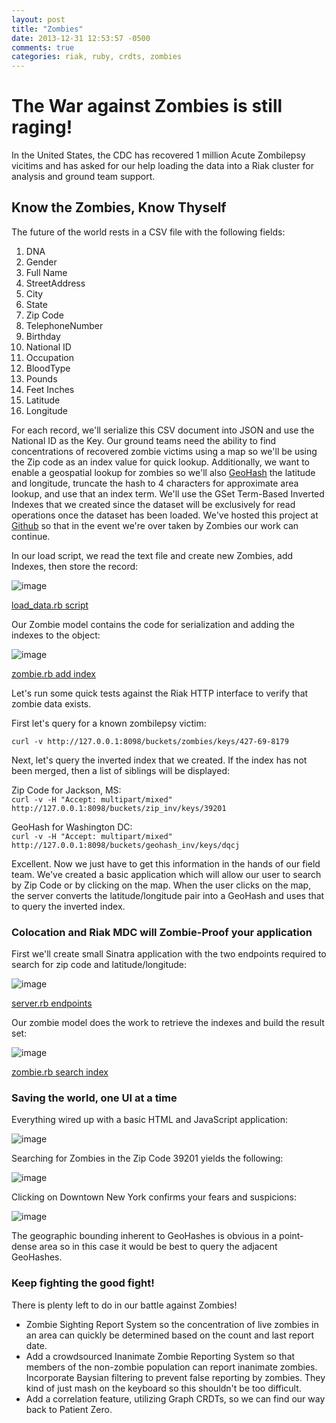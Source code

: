 ```yaml
---
layout: post
title: "Zombies"
date: 2013-12-31 12:53:57 -0500
comments: true
categories: riak, ruby, crdts, zombies
---
```


# The War against Zombies is still raging!

In the United States, the CDC has recovered 1 million Acute Zombilepsy vicitims and has asked for our help loading the data into a Riak cluster for analysis and ground team support.

## Know the Zombies, Know Thyself

The future of the world rests in a CSV file with the following fields:

1. DNA
2. Gender
3. Full Name
4. StreetAddress
5. City
6. State
7. Zip Code
8. TelephoneNumber
9. Birthday
10. National ID
11. Occupation
12. BloodType
13. Pounds
14. Feet Inches
15. Latitude
16. Longitude

For each record, we'll serialize this CSV document into JSON and use the National ID as the Key.  Our ground teams need the ability to find concentrations of recovered zombie victims using a map so we'll be using the Zip code as an index value for quick lookup.  Additionally, we want to enable a geospatial lookup for zombies so we'll also [GeoHash][0] the latitude and longitude, truncate the hash to 4 characters for approximate area lookup, and use that an index term.  We'll use the GSet Term-Based Inverted Indexes that we created since the dataset will be exclusively for read operations once the dataset has been loaded.  We've hosted this project at [Github][1] so that in the event we're over taken by Zombies our work can continue.

In our load script, we read the text file and create new Zombies, add Indexes, then store the record:

![image](images/load_data.rb.png)

[load_data.rb script][2]

Our Zombie model contains the code for serialization and adding the indexes to the object:

![image](images/zombie.rb_add_index.png)

[zombie.rb add index][3]

Let's run some quick tests against the Riak HTTP interface to verify that zombie data exists.

First let's query for a known zombilepsy victim:

`curl -v http://127.0.0.1:8098/buckets/zombies/keys/427-69-8179`

Next, let's query the inverted index that we created.  If the index has not been merged, then a list of siblings will be displayed:

Zip Code for Jackson, MS:  
`curl -v -H "Accept: multipart/mixed" http://127.0.0.1:8098/buckets/zip_inv/keys/39201`

GeoHash for Washington DC:  
`curl -v -H "Accept: multipart/mixed" http://127.0.0.1:8098/buckets/geohash_inv/keys/dqcj`

Excellent.  Now we just have to get this information in the hands of our field team. We've created a basic application which will allow our user to search by Zip Code or by clicking on the map.  When the user clicks on the map, the server converts the latitude/longitude pair into a GeoHash and uses that to query the inverted index.

### Colocation and Riak MDC will Zombie-Proof your application

First we'll create small Sinatra application with the two endpoints required to search for zip code and latitude/longitude:

![image](images/server.rb_endpoints.png)

[server.rb endpoints][4]

Our zombie model does the work to retrieve the indexes and build the result set:

![image](images/zombie.rb_search_index.png)

[zombie.rb search index][5]

### Saving the world, one UI at a time

Everything wired up with a basic HTML and JavaScript application:

![image](images/ZombieSearch.png)

Searching for Zombies in the Zip Code 39201 yields the following:

![image](images/ZombieZipResults.png)

Clicking on Downtown New York confirms your fears and suspicions:

![image](images/ZombieGeohashResults.png)

The geographic bounding inherent to GeoHashes is obvious in a point-dense area so in this case it would be best to query the adjacent GeoHashes.

### Keep fighting the good fight!

There is plenty left to do in our battle against Zombies!

- Zombie Sighting Report System so the concentration of live zombies in an area can quickly be determined based on the count and last report date.
- Add a crowdsourced Inanimate Zombie Reporting System so that members of the non-zombie population can report inanimate zombies. Incorporate Baysian filtering to prevent false reporting by zombies. They kind of just mash on the keyboard so this shouldn't be too difficult.
- Add a correlation feature, utilizing Graph CRDTs, so we can find our way back to Patient Zero.

[0]: http://en.wikipedia.org/wiki/Geohash
[1]: http://github.com/drewkerrigan/riak-inverted-index-demo/
[2]: https://github.com/drewkerrigan/riak-inverted-index-demo/blob/master/load_data.rb
[3]: https://github.com/drewkerrigan/riak-inverted-index-demo/blob/master/models/zombie.rb#L66-L68
[4]: https://github.com/drewkerrigan/riak-inverted-index-demo/blob/master/server.rb#L13-L29
[5]: https://github.com/drewkerrigan/riak-inverted-index-demo/blob/master/models/zombie.rb#L19-L31

